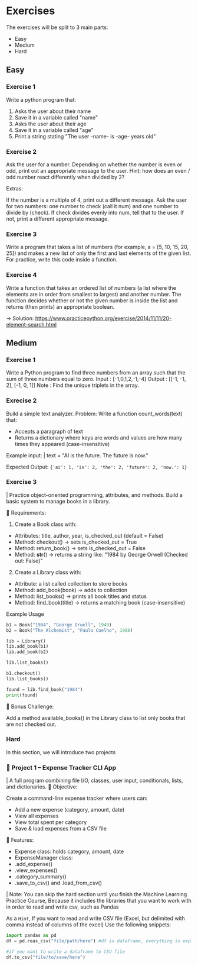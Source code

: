 # Exercises 

The exercises will be split to 3 main parts:
- Easy
- Medium
- Hard


## Easy 

### Exercise 1
Write a python program that:
1. Asks the user about their name
2. Save it in a variable called "name"
3. Asks the user about their age
4. Save it in a variable called "age"
5. Print a string stating "The user -name- is -age- years old"


### Exercise 2
Ask the user for a number. Depending on whether the number is even or odd, print out an appropriate message to the user. Hint: how does an even / odd number react differently when divided by 2?

Extras:

If the number is a multiple of 4, print out a different message.
Ask the user for two numbers: one number to check (call it num) and one number to divide by (check). If check divides evenly into num, tell that to the user. If not, print a different appropriate message.

### Exercise 3
Write a program that takes a list of numbers (for example, a = [5, 10, 15, 20, 25]) and makes a new list of only the first and last elements of the given list. For practice, write this code inside a function.

### Exercise 4
Write a function that takes an ordered list of numbers (a list where the elements are in order from smallest to largest) and another number. The function decides whether or not the given number is inside the list and returns (then prints) an appropriate boolean.

-> Solution: https://www.practicepython.org/exercise/2014/11/11/20-element-search.html


## Medium
### Exercise 1
Write a Python program to find three numbers from an array such that the sum of three numbers equal to zero.
Input : [-1,0,1,2,-1,-4]
Output : [[-1, -1, 2], [-1, 0, 1]]
Note : Find the unique triplets in the array.

### Exrecise 2
Build a simple text analyzer.
Problem:
Write a function count_words(text) that:

- Accepts a paragraph of text
- Returns a dictionary where keys are words and values are how many times they appeared (case-insensitive)

Example input:
| text = "AI is the future. The future is now."

Expected Output:
```{'ai': 1, 'is': 2, 'the': 2, 'future': 2, 'now.': 1}```

### Exercise 3
| Practice object-oriented programming, attributes, and methods.
Build a basic system to manage books in a library.

🧠 Requirements:

1. Create a Book class with:
- Attributes: title, author, year, is_checked_out (default = False)
- Method: checkout() → sets is_checked_out = True
- Method: return_book() → sets is_checked_out = False
- Method: __str__() → returns a string like:
    "1984 by George Orwell (Checked out: False)"
2. Create a Library class with:
- Attribute: a list called collection to store books
- Method: add_book(book) → adds to collection
- Method: list_books() → prints all book titles and status
- Method: find_book(title) → returns a matching book (case-insensitive)

Example Usage
``` python
b1 = Book("1984", "George Orwell", 1949)
b2 = Book("The Alchemist", "Paulo Coelho", 1988)

lib = Library()
lib.add_book(b1)
lib.add_book(b2)

lib.list_books()

b1.checkout()
lib.list_books()

found = lib.find_book("1984")
print(found)
```

🚀 Bonus Challenge:

Add a method available_books() in the Library class to list only books that are not checked out.


### Hard

In this section, we will introduce two projects 

### 🧠 Project 1 – Expense Tracker CLI App
| A full program combining file I/O, classes, user input, conditionals, lists, and dictionaries.
📌 Objective:

Create a command-line expense tracker where users can:

- Add a new expense (category, amount, date)
- View all expenses
- View total spent per category
- Save & load expenses from a CSV file


🧩 Features:

- Expense class: holds category, amount, date
- ExpenseManager class:
 - .add_expense()
 - .view_expenses()
 - .category_summary()
 - .save_to_csv() and .load_from_csv()

| Note: You can skip the hard section until you finish the Machine Learning Practice Course, 
Because it includes the libraries that you want to work with in order to read and write csv, such as Pandas

As a ```Hint```, If you want to read and write CSV file (Excel, but delimited with comma instead of columns of the excel)
Use the following snippets:
```python
import pandas as pd
df = pd.reas_csv("file/path/here") #df is dataframe, everything is explained in Course 5

#if you want to write a dataframe to CSV file
df.to_csv("file/to/save/here")
```
